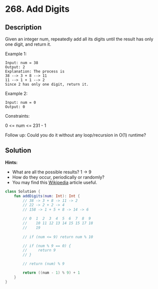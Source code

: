 # 268. Add Digits
## Description
Given an integer num, repeatedly add all its digits until the result has only one digit, and return it.

Example 1:

    Input: num = 38
    Output: 2
    Explanation: The process is
    38 --> 3 + 8 --> 11
    11 --> 1 + 1 --> 2
    Since 2 has only one digit, return it.

Example 2:

    Input: num = 0
    Output: 0


Constraints:

0 <= num <= 231 - 1

Follow up: Could you do it without any loop/recursion in O(1) runtime?

## Solution

**Hints:**
- What are all the possible results? 1 -> 9
- How do they occur, periodically or randomly?
- You may find this [Wikipedia](https://en.wikipedia.org/wiki/Digital_root) article useful.

```kotlin
class Solution {
    fun addDigits(num: Int): Int {
        // 38 -> 3 + 8 -> 11 -> 2
        // 22 -> 2 + 2 -> 4
        // 158 -> 1 + 5 + 8 -> 14 -> 6

        // 0  1  2  3  4  5  6  7  8  9
        //    10 11 12 13 14 15 15 17 18 
        //    19
        
        // if (num <= 9) return num % 10

        // if (num % 9 == 0) {
        //     return 9
        // }

        // return (num) % 9

        return ((num - 1) % 9) + 1
    }
}
```